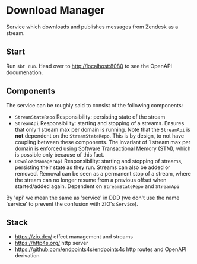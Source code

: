 # Download Manager
Service which downloads and publishes messages from Zendesk as a stream.

## Start
Run `sbt run`. Head over to <http://localhost:8080> to see the OpenAPI documenation.

## Components
The service can be roughly said to consist of the following components:
* `StreamStateRepo`
  Responsibility: persisting state of the stream
* `StreamApi`
  Responsibility: starting and stopping of a streams. Ensures that only 1 stream max per domain is running.
  Note that the `StreamApi` is **not** dependent on the `StreamStateRepo`. This is by design, to not have coupling between these components.
  The invariant of 1 stream max per domain is enforced using Software Transactional Memory (STM), which is possible only because of this fact. 
* `DownloadManagerApi`
  Responsibility: starting and stopping of streams, persisting their state as they run.
  Streams can also be added or removed. Removal can be seen as a permanent stop of a stream, where the stream can no longer resume from a previous offset when started/added again.
  Dependent on `StreamStateRepo` and `StreamApi`

By 'api' we mean the same as 'service' in DDD (we don't use the name 'service' to prevent the confusion with
ZIO's `Service`).

## Stack
* <https://zio.dev/> effect management and streams
* <https://http4s.org/> http server
* <https://github.com/endpoints4s/endpoints4s> http routes and OpenAPI derivation
